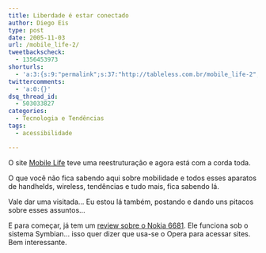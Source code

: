 ```yaml
---
title: Liberdade é estar conectado
author: Diego Eis
type: post
date: 2005-11-03
url: /mobile_life-2/
tweetbackscheck:
  - 1356453973
shorturls:
  - 'a:3:{s:9:"permalink";s:37:"http://tableless.com.br/mobile_life-2";s:7:"tinyurl";s:26:"http://tinyurl.com/43wj8kn";s:4:"isgd";s:19:"http://is.gd/7p8s27";}'
twittercomments:
  - 'a:0:{}'
dsq_thread_id:
  - 503033827
categories:
  - Tecnologia e Tendências
tags:
  - acessibilidade

---
```

O site [Mobile Life][1] teve uma reestruturação e agora está com a corda toda.
  
O que você não fica sabendo aqui sobre mobilidade e todos esses aparatos de handhelds, wireless, tendências e tudo mais, fica sabendo lá.
  
Vale dar uma visitada&#8230; Eu estou lá também, postando e dando uns pitacos sobre esses assuntos&#8230; 

E para começar, já tem um [review sobre o Nokia 6681][2]. Ele funciona sob o sistema Symbian&#8230; isso quer dizer que usa-se o Opera para acessar sites. Bem interessante.

 [1]: http://www.mobilelife.com.br/
 [2]: http://www.mobilelife.com.br/textos/reviews/nokia-6681-review/